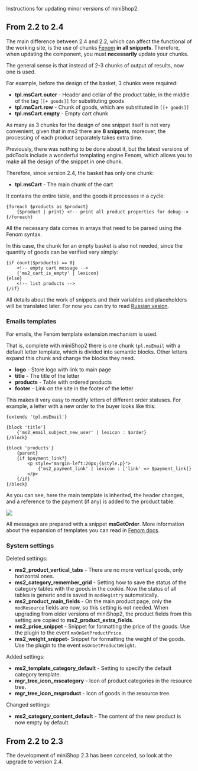 Instructions for updating minor versions of miniShop2.

## From 2.2 to 2.4

The main difference between 2.4 and 2.2, which can affect the functional of the working site, is the use of chunks
[Fenom][1] **in all snippets**. Therefore, when updating the component, you must **necessarily** update your chunks.

The general sense is that instead of 2-3 chunks of output of results, now one is used.

For example, before the design of the basket, 3 chunks were required:
- **tpl.msCart.outer** - Header and cellar of the product table, in the middle of the tag `[[+ goods]]` for substituting goods
- **tpl.msCart.row** - Chunk of goods, which are substituted in `[[+ goods]]`
- **tpl.msCart.empty** - Empty cart chunk

As many as 3 chunks for the design of one snippet itself is not very convenient, given that in ms2 there are **8 snippets**,
moreover, the processing of each product separately takes extra time.

Previously, there was nothing to be done about it, but the latest versions of pdoTools include a wonderful templating engine Fenom,
which allows you to make all the design of the snippet in one chunk.

Therefore, since version 2.4, the basket has only one chunk:
- **tpl.msCart** - The main chunk of the cart

It contains the entire table, and the goods it processes in a cycle:
```
{foreach $products as $product}
    {$product | print} <!-- print all product properties for debug-->
{/foreach}
```
All the necessary data comes in arrays that need to be parsed using the Fenom syntax.

In this case, the chunk for an empty basket is also not needed, since the quantity of goods can be verified very simply:
```
{if count($products) == 0}
    <!-- empty cart message -->
    {'ms2_cart_is_empty' | lexicon}
{else}
    <!-- list products -->
{/if}
```

All details about the work of snippets and their variables and placeholders will be translated later.
For now you can try to read [Russian vesion][2].

### Emails templates
For emails, the Fenom template extension mechanism is used.

That is, complete with miniShop2 there is one chunk `tpl.msEmail` with a default letter template, which is divided into
semantic blocks. Other letters expand this chunk and change the blocks they need.
- **logo** - Store logo with link to main page
- **title** - The title of the letter
- **products** - Table with ordered products
- **footer** - Link on the site in the footer of the letter

This makes it very easy to modify letters of different order statuses.
For example, a letter with a new order to the buyer looks like this:
```
{extends 'tpl.msEmail'}

{block 'title'}
    {'ms2_email_subject_new_user' | lexicon : $order}
{/block}

{block 'products'}
    {parent}
    {if $payment_link?}
        <p style="margin-left:20px;{$style.p}">
            {'ms2_payment_link' | lexicon : ['link' => $payment_link]}
        </p>
    {/if}
{/block}
```
As you can see, here the main template is inherited, the header changes, and a reference to the payment (if any)
is added to the product table.

[![](https://file.modx.pro/files/7/a/c/7ac00ca1c44088260da560463c21025bs.jpg)](https://file.modx.pro/files/7/a/c/7ac00ca1c44088260da560463c21025b.png)

All messages are prepared with a snippet **msGetOrder**.
More information about the expansion of templates you can read in [Fenom docs][3].

### System settings

Deleted settings:
- **ms2_product_vertical_tabs** - There are no more vertical goods, only horizontal ones.
- **ms2_category_remember_grid** - Setting how to save the status of the category tables with the goods in the cookie.
Now the status of all tables is generic and is saved in `modRegistry` automatically.
- **ms2_product_main_fields** - On the main product page, only the `modResource` fields are now, so this setting is not needed.
When upgrading from older versions of miniShop2, the product fields from this setting are copied to **ms2_product_extra_fields**.
- **ms2_price_snippet** - Snippet for formatting the price of the goods. Use the plugin to the event `msOnGetProductPrice`.
- **ms2_weight_snippet**- Snippet for formatting the weight of the goods. Use the plugin to the event `msOnGetProductWeight`.

Added settings:
- **ms2_template_category_default** - Setting to specify the default category template.
- **mgr_tree_icon_mscategory** - Icon of product categories in the resource tree.
- **mgr_tree_icon_msproduct** - Icon of goods in the resource tree.

Changed settings:
- **ms2_category_content_default** - The content of the new product is now empty by default.

## From 2.2 to 2.3

The development of miniShop 2.3 has been canceled, so look at the upgrade to version 2.4.


[1]: /en/01_Components/01_pdoTools/03_Parser.md
[2]: /components/02_miniShop2/02_Сниппеты
[3]: https://github.com/fenom-template/fenom/blob/master/docs/en/tags/extends.md
